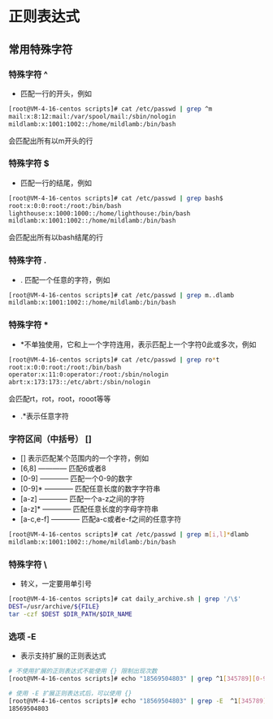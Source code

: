 # 正则表达式
## 常用特殊字符
### 特殊字符 ^
- 匹配一行的开头，例如
```bash
[root@VM-4-16-centos scripts]# cat /etc/passwd | grep ^m
mail:x:8:12:mail:/var/spool/mail:/sbin/nologin
mildlamb:x:1001:1002::/home/mildlamb:/bin/bash
```
会匹配出所有以m开头的行

### 特殊字符 $
- 匹配一行的结尾，例如
```bash
[root@VM-4-16-centos scripts]# cat /etc/passwd | grep bash$
root:x:0:0:root:/root:/bin/bash
lighthouse:x:1000:1000::/home/lighthouse:/bin/bash
mildlamb:x:1001:1002::/home/mildlamb:/bin/bash
```
会匹配出所有以bash结尾的行

### 特殊字符 .
- . 匹配一个任意的字符，例如
```bash
[root@VM-4-16-centos scripts]# cat /etc/passwd | grep m..dlamb
mildlamb:x:1001:1002::/home/mildlamb:/bin/bash
```

### 特殊字符 *
- *不单独使用，它和上一个字符连用，表示匹配上一个字符0此或多次，例如
```bash
[root@VM-4-16-centos scripts]# cat /etc/passwd | grep ro*t
root:x:0:0:root:/root:/bin/bash
operator:x:11:0:operator:/root:/sbin/nologin
abrt:x:173:173::/etc/abrt:/sbin/nologin
```
会匹配rt，rot，root，rooot等等
- .*表示任意字符

### 字符区间（中括号） []
- [] 表示匹配某个范围内的一个字符，例如
- [6,8] ———— 匹配6或者8
- [0-9] ———— 匹配一个0-9的数字
- [0-9]* ———— 匹配任意长度的数字字符串
- [a-z] ———— 匹配一个a-z之间的字符
- [a-z]* ———— 匹配任意长度的字母字符串
- [a-c,e-f] ———— 匹配a-c或者e-f之间的任意字符

```bash
[root@VM-4-16-centos scripts]# cat /etc/passwd | grep m[i,l]*dlamb
mildlamb:x:1001:1002::/home/mildlamb:/bin/bash
```

### 特殊字符 \
- 转义，一定要用单引号
```bash
[root@VM-4-16-centos scripts]# cat daily_archive.sh | grep '/\$'
DEST=/usr/archive/${FILE}
tar -czf $DEST $DIR_PATH/$DIR_NAME
```

### 选项 -E
- 表示支持扩展的正则表达式
```bash
# 不使用扩展的正则表达式不能使用 {} 限制出现次数
[root@VM-4-16-centos scripts]# echo "18569504803" | grep ^1[345789][0-9]{9}

# 使用 -E 扩展正则表达式后，可以使用 {}
[root@VM-4-16-centos scripts]# echo "18569504803" | grep -E  ^1[345789][0-9]{9}
18569504803
```
